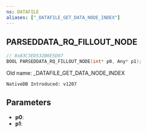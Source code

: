 ```yaml
---
ns: DATAFILE
aliases: ["_DATAFILE_GET_DATA_NODE_INDEX"]
---
```

## PARSEDDATA_RQ_FILLOUT_NODE

```c
// 0x83C3ED532B6E5D07
BOOL PARSEDDATA_RQ_FILLOUT_NODE(int* p0, Any* p1);
```

Old name: _DATAFILE_GET_DATA_NODE_INDEX

```
NativeDB Introduced: v1207
```

## Parameters
* **p0**:
* **p1**:
